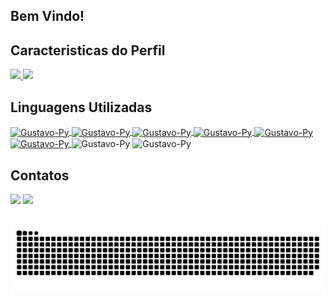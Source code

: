 ##
## Bem Vindo!

## Caracteristicas do Perfil

<div>
  <a href="https://github.com/gustavoroldam">
    <img height="180em" src="https://github-readme-stats.vercel.app/api?username=gustavoroldam&show_icons=true&theme=tokyonight&include_all_comits=true&count_private=true"/>
    <img height="180em" src="https://github-readme-stats.vercel.app/api/top-langs/?username=gustavoroldam&layout=compact&langs_count=16&theme=tokyonight"/>
  </a>
</div>

##
## Linguagens Utilizadas
  
<div>
  <a href= "https://github.com/gustavoroldam/Mobile_Python"> <img align="center" alt="Gustavo-Py" height="30" width="40" src="https://icongr.am/devicon/python-plain.svg?size=128&color=ffffff"> </a>
  <a href= "https://github.com/gustavoroldam/JavaPOO"> <img align="center" alt="Gustavo-Py" height="30" width="40" src="https://icongr.am/devicon/java-plain.svg?size=128&color=ffffff"> </a>
  <a href= "https://github.com/gustavoroldam/CRUD_Blocos_Sequenciais"> <img align="center" alt="Gustavo-Py" height="30" width="40" src="https://icongr.am/devicon/cplusplus-plain.svg?size=128&color=ffffff"> </a>
  <a href= "https://github.com/gustavoroldam/hospital"> <img align="center" alt="Gustavo-Py" height="30" width="40" src="https://icongr.am/devicon/php-plain.svg?size=128&color=ffffff"> </a>
  <a href= "https://github.com/gustavoroldam/SiteBasico"> <img align="center" alt="Gustavo-Py" height="30" width="40" src="https://icongr.am/devicon/html5-plain-wordmark.svg?size=128&color=ffffff"> </a>
  <a href= "https://github.com/gustavoroldam/SiteBasico"> <img align="center" alt="Gustavo-Py" height="30" width="40" src="https://icongr.am/devicon/css3-plain-wordmark.svg?size=128&color=ffffff"> </a>
  <img align="center" alt="Gustavo-Py" height="30" width="40" src="https://icongr.am/devicon/mysql-plain-wordmark.svg?size=128&color=ffffff">
  <img align="center" alt="Gustavo-Py" height="30" width="40" src="https://icongr.am/devicon/mongodb-plain-wordmark.svg?size=128&color=ffffff">
</div>
 
##
## Contatos
  
<div>
  <a href = "linkedin.com/in/gustavo-roldam-976b55175"> <img src="https://img.shields.io/badge/LinkedIn-0077B5?style=for-the-badge&logo=linkedin&logoColor=white" target="_blank"></a>
  <a href = "mailto:roldam.gustavo@gmail.com"> <img src="https://img.shields.io/badge/Gmail-D14836?style=for-the-badge&logo=gmail&logoColor=white" target="_blank"></a>
</div>
  
##
  
![Snake animation](https://github.com/gustavoroldam/gustavoroldam/blob/output/github-contribution-grid-snake.svg)
  
